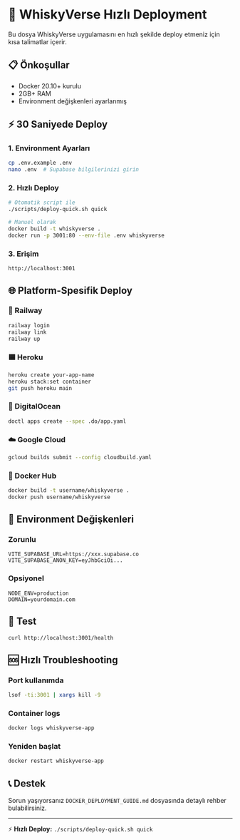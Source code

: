 # 🚀 WhiskyVerse Hızlı Deployment

Bu dosya WhiskyVerse uygulamasını en hızlı şekilde deploy etmeniz için kısa talimatlar içerir.

## 📋 Önkoşullar

- Docker 20.10+ kurulu
- 2GB+ RAM
- Environment değişkenleri ayarlanmış

## ⚡ 30 Saniyede Deploy

### 1. Environment Ayarları
```bash
cp .env.example .env
nano .env  # Supabase bilgilerinizi girin
```

### 2. Hızlı Deploy
```bash
# Otomatik script ile
./scripts/deploy-quick.sh quick

# Manuel olarak
docker build -t whiskyverse .
docker run -p 3001:80 --env-file .env whiskyverse
```

### 3. Erişim
```
http://localhost:3001
```

## 🌐 Platform-Spesifik Deploy

### 🚂 Railway
```bash
railway login
railway link
railway up
```

### 🟦 Heroku
```bash
heroku create your-app-name
heroku stack:set container
git push heroku main
```

### 🌊 DigitalOcean
```bash
doctl apps create --spec .do/app.yaml
```

### ☁️ Google Cloud
```bash
gcloud builds submit --config cloudbuild.yaml
```

### 🏢 Docker Hub
```bash
docker build -t username/whiskyverse .
docker push username/whiskyverse
```

## 🔧 Environment Değişkenleri

### Zorunlu
```env
VITE_SUPABASE_URL=https://xxx.supabase.co
VITE_SUPABASE_ANON_KEY=eyJhbGciOi...
```

### Opsiyonel
```env
NODE_ENV=production
DOMAIN=yourdomain.com
```

## 📱 Test

```bash
curl http://localhost:3001/health
```

## 🆘 Hızlı Troubleshooting

### Port kullanımda
```bash
lsof -ti:3001 | xargs kill -9
```

### Container logs
```bash
docker logs whiskyverse-app
```

### Yeniden başlat
```bash
docker restart whiskyverse-app
```

## 📞 Destek

Sorun yaşıyorsanız `DOCKER_DEPLOYMENT_GUIDE.md` dosyasında detaylı rehber bulabilirsiniz.

---
⚡ **Hızlı Deploy:** `./scripts/deploy-quick.sh quick`